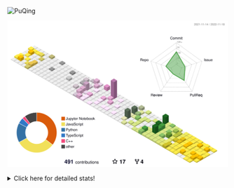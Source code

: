 ![PuQing](https://user-images.githubusercontent.com/27223114/171565019-9a56fae6-b08b-421f-99db-7e830da42371.png)

![](./profile-3d-contrib/profile-season-animate.svg)

<details>
<summary>Click here for detailed stats!</summary>

<!--START_SECTION:waka-->
**I'm a Night 🦉** 

```text
🌞 Morning    45 commits     ███░░░░░░░░░░░░░░░░░░░░░░   12.13% 
🌆 Daytime    123 commits    ████████░░░░░░░░░░░░░░░░░   33.15% 
🌃 Evening    104 commits    ███████░░░░░░░░░░░░░░░░░░   28.03% 
🌙 Night      99 commits     ██████░░░░░░░░░░░░░░░░░░░   26.68%

```


📊 **This Week I Spent My Time On** 

```text
💬 Programming Languages: 
C++                      7 hrs               ████████████████░░░░░░░░░   63.73% 
Python                   1 hr 4 mins         ██░░░░░░░░░░░░░░░░░░░░░░░   9.73% 
CMake                    1 hr                ██░░░░░░░░░░░░░░░░░░░░░░░   9.21% 
C                        55 mins             ██░░░░░░░░░░░░░░░░░░░░░░░   8.35% 
Protocol Buffer          20 mins             ░░░░░░░░░░░░░░░░░░░░░░░░░   3.08%

🔥 Editors: 
VS Code                  10 hrs 3 mins       ███████████████████████░░   91.56% 
CLion                    55 mins             ██░░░░░░░░░░░░░░░░░░░░░░░   8.44%

💻 Operating System: 
Mac                      10 hrs 7 mins       ███████████████████████░░   92.11% 
Windows                  52 mins             ██░░░░░░░░░░░░░░░░░░░░░░░   7.89%

```


<!--END_SECTION:waka-->
</details>
